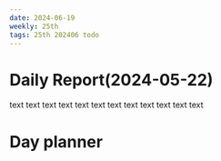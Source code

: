 ```yaml
---
date: 2024-06-19
weekly: 25th
tags: 25th 202406 todo
---
```

# Daily Report(2024-05-22)
text text text text text text text text text text text text
# Day planner
